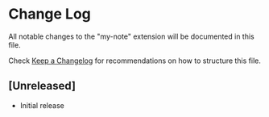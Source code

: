 # Change Log

All notable changes to the "my-note" extension will be documented in this file.

Check [Keep a Changelog](http://keepachangelog.com/) for recommendations on how to structure this file.

## [Unreleased]

- Initial release